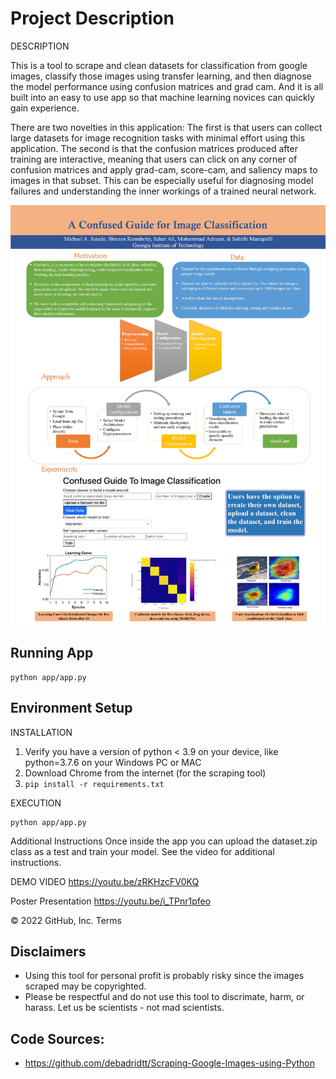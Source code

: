 # Project Description

DESCRIPTION

This is a tool to scrape and clean datasets for classification from google images, classify those images
using transfer learning, and then diagnose the model performance using
confusion matrices and grad cam. And it is all built into an easy to use app
so that machine learning novices can quickly gain experience.

There are two novelties in this application: 
The first is that users can collect large datasets for image recognition tasks
with minimal effort using this application. The second
is that the confusion matrices produced after training are interactive,
meaning that users can click on any corner of confusion matrices and apply
grad-cam, score-cam, and saliency maps to images in that subset. This can be especially
useful for diagnosing model failures and understanding the inner workings of a
trained neural network. 

![alt text](https://github.com/Michaeljurado24/Scrape-and-Classify/blob/master/graphics/scape-classify.jpg?raw=true)
## Running App
```
python app/app.py
```

## Environment Setup 
INSTALLATION
1) Verify you have a version of python < 3.9 on your device, like python=3.7.6 on your
Windows PC or MAC
2) Download Chrome from the internet (for the scraping tool)
3) ```pip install -r requirements.txt```


EXECUTION
```
python app/app.py
```

Additional Instructions
Once inside the app you can upload the dataset.zip class as a test and train your
model. See the video for additional instructions.

DEMO VIDEO
https://youtu.be/zRKHzcFV0KQ

Poster Presentation
https://youtu.be/i_TPnr1pfeo


© 2022 GitHub, Inc.
Terms


## Disclaimers
* Using this tool for personal profit is probably risky since the images scraped may be copyrighted.
* Please be respectful and do not use this tool to discrimate, harm, or harass. Let us be scientists - not mad scientists. 


## Code Sources:
* https://github.com/debadridtt/Scraping-Google-Images-using-Python


